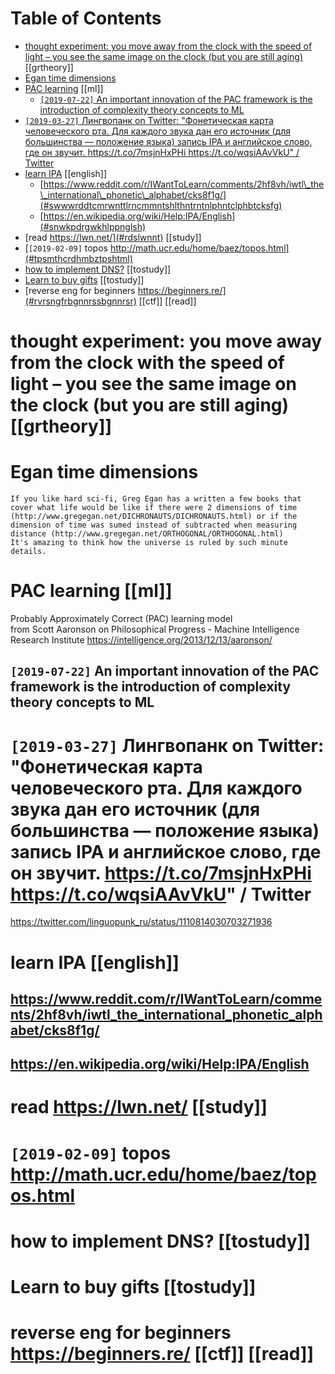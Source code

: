 
# Table of Contents

-   [thought experiment: you move away from the clock with the speed of light &#x2013; you see the same image on the clock (but you are still aging)](#thghtxprmntymvwyfrmthclcksthsmmgnthclckbtyrstllgng) [[grtheory]]
-   [Egan time dimensions](#gntmdmnsns) 
-   [PAC learning](#pclrnng) [[ml]]
    -   [`[2019-07-22]` An important innovation of the PAC framework is the introduction of complexity theory concepts to ML](#nmprtntnnvtnfthpcfrmwrkstdctnfcmplxtythrycncptstml) 
-   [`[2019-03-27]` Лингвопанк on Twitter: "Фонетическая карта человеческого рта. Для каждого звука дан его источник (для большинства — положение языка) запись IPA и английское слово, где он звучит. https://t.co/7msjnHxPHi https://t.co/wqsiAAvVkU" / Twitter](#лингвопанкntwttrфонетичесstcmsjnhxphstcwqsvvktwttr) 
-   [learn IPA](#lrnp) [[english]]
    -   [https://www.reddit.com/r/IWantToLearn/comments/2hf8vh/iwtl\_the\_international\_phonetic\_alphabet/cks8f1g/](#swwwrddtcmrwnttlrncmmntshlthntrntnlphntclphbtcksfg) 
    -   [https://en.wikipedia.org/wiki/Help:IPA/English](#snwkpdrgwkhlppnglsh) 
-   [read https://lwn.net/](#rdslwnnt) [[study]]
-   [`[2019-02-09]` topos http://math.ucr.edu/home/baez/topos.html](#tpsmthcrdhmbztpshtml) 
-   [how to implement DNS?](#hwtmplmntdns) [[tostudy]]
-   [Learn to buy gifts](#lrntbygfts) [[tostudy]]
-   [reverse eng for beginners https://beginners.re/](#rvrsngfrbgnnrssbgnnrsr) [[ctf]] [[read]]





# thought experiment: you move away from the clock with the speed of light &#x2013; you see the same image on the clock (but you are still aging)      [[grtheory]]




# Egan time dimensions

    If you like hard sci-fi, Greg Egan has a written a few books that cover what life would be like if there were 2 dimensions of time (http://www.gregegan.net/DICHRONAUTS/DICHRONAUTS.html) or if the dimension of time was sumed instead of subtracted when measuring distance (http://www.gregegan.net/ORTHOGONAL/ORTHOGONAL.html)
    It's amazing to think how the universe is ruled by such minute details.




# PAC learning      [[ml]]

Probably Approximately Correct (PAC) learning model  
from Scott Aaronson on Philosophical Progress - Machine Intelligence Research Institute <https://intelligence.org/2013/12/13/aaronson/>  




## `[2019-07-22]` An important innovation of the PAC framework is the introduction of complexity theory concepts to ML




# `[2019-03-27]` Лингвопанк on Twitter: "Фонетическая карта человеческого рта. Для каждого звука дан его источник (для большинства — положение языка) запись IPA и английское слово, где он звучит. <https://t.co/7msjnHxPHi> <https://t.co/wqsiAAvVkU>" / Twitter

<https://twitter.com/linguopunk_ru/status/1110814030703271936>  




# learn IPA      [[english]]





## <https://www.reddit.com/r/IWantToLearn/comments/2hf8vh/iwtl_the_international_phonetic_alphabet/cks8f1g/> 




## <https://en.wikipedia.org/wiki/Help:IPA/English> 




# read <https://lwn.net/>      [[study]]




# `[2019-02-09]` topos <http://math.ucr.edu/home/baez/topos.html>




# how to implement DNS?      [[tostudy]]




# Learn to buy gifts      [[tostudy]]




# reverse eng for beginners <https://beginners.re/>      [[ctf]] [[read]]

